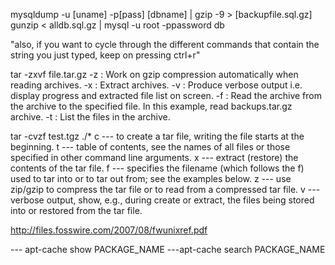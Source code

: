 mysqldump -u [uname] -p[pass] [dbname] | gzip -9 > [backupfile.sql.gz]
gunzip < alldb.sql.gz | mysql -u root -ppassword db

"also, if you want to cycle through the different commands that contain the string you just typed, keep on pressing ctrl+r"


tar -zxvf file.tar.gz
-z : Work on gzip compression automatically when reading archives.
-x : Extract archives.
-v : Produce verbose output i.e. display progress and extracted file list on screen.
-f : Read the archive from the archive to the specified file. In this example, read backups.tar.gz archive.
-t : List the files in the archive.

tar -cvzf test.tgz ./*
c --- to create a tar file, writing the file starts at the beginning.
t --- table of contents, see the names of all files or those specified in other command line arguments.
x --- extract (restore) the contents of the tar file.
f --- specifies the filename (which follows the f) used to tar into or to tar out from; see the examples below.
z --- use zip/gzip to compress the tar file or to read from a compressed tar file.
v --- verbose output, show, e.g., during create or extract, the files being stored into or restored from the tar file.


http://files.fosswire.com/2007/08/fwunixref.pdf

--- apt-cache show PACKAGE_NAME
---apt-cache search PACKAGE_NAME
